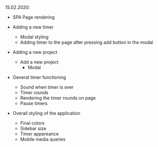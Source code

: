 
15.02.2020: 

+ SPA Page rendering
+ Adding a new timer
    + Modal styling
    + Adding timer to the page after pressing add button in the modal

+ Adding a new project
    + Add a new project
        + Modal

+ General timer functioning
    + Sound when timer is over
    + Timer rounds
    + Rendering the timer rounds on page
    + Pause timers

+ Overall styling of the application
    + Final colors
    + Sidebar size
    + Timer appereance
    + Mobile media queries